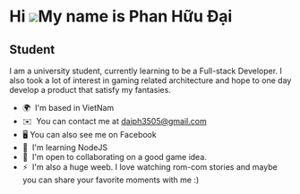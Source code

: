 Hi ![](https://user-images.githubusercontent.com/18350557/176309783-0785949b-9127-417c-8b55-ab5a4333674e.gif)My name is Phan Hữu Đại
====================================================================================================================================

Student
-------

I am a university student, currently learning to be a Full-stack Developer. I also took a lot of interest in gaming related architecture and hope to one day develop a product that satisfy my fantasies.

* 🌍  I'm based in VietNam
* ✉️  You can contact me at [daiph3505@gmail.com](mailto:daiph3505@gmail.com)
* 🖥️  You can also see me on Facebook 
* 🧠  I'm learning NodeJS
* 🤝  I'm open to collaborating on a good game idea.
* ⚡  I'm also a huge weeb. I love watching rom-com stories and maybe you can share your favorite moments with me :)
